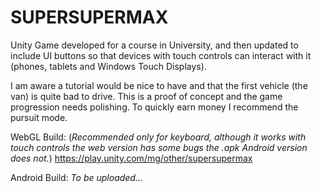 # SUPERSUPERMAX
Unity Game developed for a course in University, and then updated to include UI buttons so that devices with touch controls can interact with it (phones, tablets and Windows Touch Displays).

I am aware a tutorial would be nice to have and that the first vehicle (the van) is quite bad to drive. This is a proof of concept and the game progression needs polishing.
To quickly earn money I recommend the pursuit mode.


WebGL Build: (*Recommended only for keyboard, although it works with touch controls the web version has some bugs the .apk Android version does not.*)
https://play.unity.com/mg/other/supersupermax


Android Build:
*To be uploaded...*